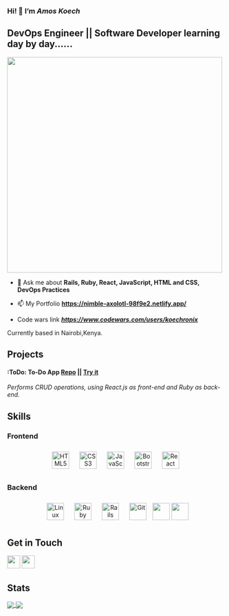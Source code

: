 ### Hi! 👋 I’m _Amos Koech_
<h2>DevOps Engineer || Software  Developer learning day by day......</h2>
<img src="https://camo.githubusercontent.com/cae12fddd9d6982901d82580bdf321d81fb299141098ca1c2d4891870827bf17/68747470733a2f2f6d69726f2e6d656469756d2e636f6d2f6d61782f313336302f302a37513379765349765f7430696f4a2d5a2e676966" alt="" width="500">


<!-- - 🌱 I’m currently learning **API Testing  & python basics**.... -->

- 💬 Ask me about **Rails, Ruby, React, JavaScript, HTML and CSS, DevOps Practices**

- 📫 My Portfolio **https://nimble-axolotl-98f9e2.netlify.app/**
- Code wars link ***https://www.codewars.com/users/koechronix***


Currently based in Nairobi,Kenya. 

## **Projects**

#### :ToDo: **To-Do App** [Repo](https://github.com/koechronix/To-Do-App) || [Try it](https://phase-3-frontend-xi.vercel.app/)
_Performs CRUD operations, using React.js as front-end and Ruby as back-end._

## **Skills**

<!-- <p float="left"> -->
<!-- <img src="https://cdn.jsdelivr.net/gh/devicons/devicon/icons/react/react-original.svg" width="40" height="40">
<img src="https://cdn.jsdelivr.net/gh/devicons/devicon/icons/rails/rails-original-wordmark.svg" width="40" height="40">
<img src="https://cdn.jsdelivr.net/gh/devicons/devicon/icons/javascript/javascript-original.svg" width="40" height="40">
<img src="https://cdn.jsdelivr.net/gh/devicons/devicon/icons/html5/html5-original.svg" width="40" height="40">
<img src="https://cdn.jsdelivr.net/gh/devicons/devicon/icons/css3/css3-original.svg" width="40" height="40">
<img src="https://cdn.jsdelivr.net/gh/devicons/devicon/icons/vscode/vscode-original.svg" width="40" height="40">
<img src="https://cdn.jsdelivr.net/gh/devicons/devicon/icons/heroku/heroku-original.svg" width="40" height="40">
<img src="https://cdn.jsdelivr.net/gh/devicons/devicon/icons/postgresql/postgresql-original.svg" width="40" height="40">
<img src="https://cdn.jsdelivr.net/gh/devicons/devicon/icons/sqlite/sqlite-original.svg" width="40" height="40">
<img src="https://cdn.jsdelivr.net/gh/devicons/devicon/icons/git/git-original.svg" width="40" height="40">
</p> -->

<!-- <p float="left"> --> 
<!-- <table><tr><td valign="top" width="50%"> -->


### Frontend  
<div align="center">  
<img style="margin: 10px" src="https://profilinator.rishav.dev/skills-assets/html5-original-wordmark.svg" alt="HTML5" height="40" />  
<img style="margin: 10px" src="https://profilinator.rishav.dev/skills-assets/css3-original-wordmark.svg" alt="CSS3" height="40" /> 
<img style="margin: 10px" src="https://profilinator.rishav.dev/skills-assets/javascript-original.svg" alt="JavaScript" height="40" />
<img style="margin: 10px" src="https://profilinator.rishav.dev/skills-assets/bootstrap-plain.svg" alt="Bootstrap" height="40" />  
<img style="margin: 10px" src="https://profilinator.rishav.dev/skills-assets/react-original-wordmark.svg" alt="React" height="40" />    
</div>




### Backend  
<div align="center">  
<!-- <img style="margin: 10px" src="https://profilinator.rishav.dev/skills-assets/nodejs-original-wordmark.svg" alt="Node.js" height="40" />   -->
<img style="margin: 10px" src="https://profilinator.rishav.dev/skills-assets/linux-original.svg" alt="Linux" height="40" />   
<img style="margin: 10px" src="https://i.ibb.co/zG2M2QT/ruby-log-removebg-preview.png" alt="Ruby" height="40" />    
<img style="margin: 10px" src="https://i.ibb.co/gWH1NMr/Ruby-On-Rails-Logo-svg-removebg-preview.png" alt="Rails" height="40" />  
<img style="margin: 10px" src="https://profilinator.rishav.dev/skills-assets/git-scm-icon.svg" alt="Git" height="40" />   
<img src="https://cdn.jsdelivr.net/gh/devicons/devicon/icons/postgresql/postgresql-original.svg" height="40">
<img src="https://cdn.jsdelivr.net/gh/devicons/devicon/icons/sqlite/sqlite-original.svg"  height="40">

</div>

## **Get in Touch**
<p float="left">
 <a href="https://www.linkedin.com/in/amos-koech-3b2310212/" target="blank"><img src="https://cdn.jsdelivr.net/gh/devicons/devicon/icons/linkedin/linkedin-original.svg" height="30" width="30" /></a>
<a href="https://medium.com/@amoskoech016" target="blank"><img src="https://www.svgrepo.com/show/354057/medium-icon.svg" height="30" width="30" /></a>
</p>

## **Stats**
<a href="https://github-readme-stats.vercel.app/api?username=koechronix&show_icons=true&theme=radical">
  <img align="center" src="https://github-readme-stats.vercel.app/api?username=koechronix&show_icons=true&theme=radical" />
</a>
<a href="https://github-readme-stats.vercel.app/api/top-langs/?username=koechronix&layout=compact&theme=radical">
  <img align="center" src="https://github-readme-stats.vercel.app/api/top-langs/?username=koechronix&layout=compact&theme=radical" />
</a>
